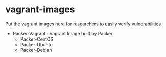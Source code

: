 # vagrant-images
Put the vagrant images here for researchers to easily verify vulnerabilities

- Packer-Vagrant : Vagrant Image built by Packer
	- Packer-CentOS
	- Packer-Ubuntu
	- Packer-Debian
